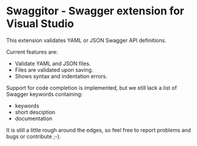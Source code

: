 # Swaggitor - Swagger extension for Visual Studio

This extension validates YAML or JSON Swagger API definitions.

Current features are:
- Validate YAML and JSON files.
- Files are validated upon saving.
- Shows syntax and indentation errors.

Support for code completion is implemented, but we still lack a list of Swagger keywords containing:
- keywords
- short desciption
- documentation

It is still a little rough around the edges, so feel free to report problems and bugs or contribute ;-). 
